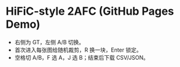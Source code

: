 # HiFiC-style 2AFC (GitHub Pages Demo)
- 右侧为 GT，左侧 A/B 切换。
- 首次进入每张图给随机裁剪，R 换一块，Enter 锁定。
- 空格切 A/B，F 选 A，J 选 B；结束后下载 CSV/JSON。